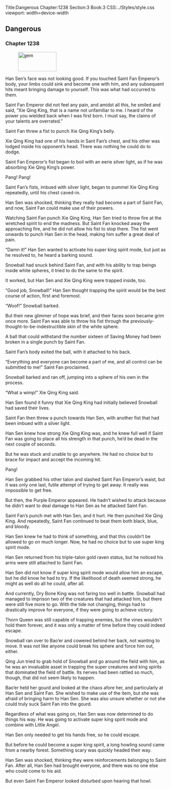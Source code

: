 Title:Dangerous 
Chapter:1238 
Section:3 
Book:3 
CSS:../Styles/style.css 
viewport: width=device-width
  
## Dangerous
### Chapter 1238 
<figure>
	<img src="../Images/gem.gif" alt="gem" id="gem" width="120" height="60" />
</figure>
  

  
  Han Sen’s face was not looking good. If you touched Saint Fan Emperor’s body, your limbs could sink and become one with him, and any subsequent hits meant bringing damage to yourself. This was what had occurred to them.

Saint Fan Emperor did not feel any pain, and amidst all this, he smiled and said, “Xie Qing King, that is a name not unfamiliar to me. I heard of the power you wielded back when I was first born. I must say, the claims of your talents are overrated.”

Saint Fan threw a fist to punch Xie Qing King’s belly.

Xie Qing King had one of his hands in Sant Fan’s chest, and his other was lodged inside his opponent’s head. There was nothing he could do to dodge.

Saint Fan Emperor’s fist began to boil with an eerie silver light, as if he was absorbing Xie Qing King’s power.

Pang! Pang!

Saint Fan’s fists, imbued with silver light, began to pummel Xie Qing King repeatedly, until his chest caved-in.

Han Sen was shocked, thinking they really had become a part of Saint Fan, and now, Saint Fan could make use of their powers.

Watching Saint Fan punch Xie Qing King, Han Sen tried to throw fire at the wretched spirit to end the madness. But Saint Fan knocked away the approaching fire, and he did not allow his fist to stop there. The fist went onwards to punch Han Sen in the head, making him suffer a great deal of pain.

“Damn it!” Han Sen wanted to activate his super king spirit mode, but just as he resolved to, he heard a barking sound.

Snowball had snuck behind Saint Fan, and with his ability to trap beings inside white spheres, it tried to do the same to the spirit.

It worked, but Han Sen and Xie Qing King were trapped inside, too.

“Good job, Snowball!” Han Sen thought trapping the spirit would be the best course of action, first and foremost.

“Woof!” Snowball barked.

But their new glimmer of hope was brief, and their faces soon became grim once more. Saint Fan was able to throw his fist through the previously-thought-to-be-indestructible skin of the white sphere.

A ball that could withstand the number sixteen of Saving Money had been broken in a single punch by Saint Fan.

Saint Fan’s body exited the ball, with it attached to his back.

“Everything and everyone can become a part of me, and all control can be submitted to me!” Saint Fan proclaimed.

Snowball barked and ran off, jumping into a sphere of his own in the process.

“What a wimp!” Xie Qing King said.

Han Sen found it funny that Xie Qing King had initially believed Snowball had saved their lives.

Saint Fan then threw a punch towards Han Sen, with another fist that had been imbued with a silver light.

Han Sen knew how strong Xie Qing King was, and he knew full well if Saint Fan was going to place all his strength in that punch, he’d be dead in the next couple of seconds.

But he was stuck and unable to go anywhere. He had no choice but to brace for impact and accept the incoming hit.

Pang!

Han Sen grabbed his other talon and slashed Saint Fan Emperor’s waist, but it was only one last, futile attempt of trying to get away. It really was impossible to get free.

But then, the Purple Emperor appeared. He hadn’t wished to attack because he didn’t want to deal damage to Han Sen as he attacked Saint Fan.

Saint Fan’s punch met with Han Sen, and it hurt. He then punched Xie Qing King. And repeatedly, Saint Fan continued to beat them both black, blue, and bloody.

Han Sen knew he had to think of something, and that this couldn’t be allowed to go on much longer. Now, he had no choice but to use super king spirit mode.

Han Sen returned from his triple-talon gold raven status, but he noticed his arms were still attached to Saint Fan.

Han Sen did not know if super king spirit mode would allow him an escape, but he did know he had to try. If the likelihood of death seemed strong, he might as well do all he could, after all.

And currently, Dry Bone King was not faring too well in battle. Snowball had managed to imprison two of the creatures that had attacked him, but there were still five more to go. With the tide not changing, things had to drastically improve for everyone, if they were going to achieve victory.

Thorn Queen was still capable of trapping enemies, but the vines wouldn’t hold them forever, and it was only a matter of time before they could indeed escape.

Snowball ran over to Bao’er and cowered behind her back, not wanting to move. It was not like anyone could break his sphere and force him out, either.

Qing Jun tried to grab hold of Snowball and go around the field with him, as he was an invaluable asset in trapping the super creatures and king spirits that dominated the field of battle. Its nerves had been rattled so much, though, that did not seem likely to happen.

Bao’er held her gourd and looked at the chaos afore her, and particularly at Han Sen and Saint Fan. She wished to make use of the item, but she was afraid of bringing harm to Han Sen. She was also unsure whether or not she could truly suck Saint Fan into the gourd.

Regardless of what was going on, Han Sen was now determined to do things his way. He was going to activate super king spirit mode and combine with Little Angel.

Han Sen only needed to get his hands free, so he could escape.

But before he could become a super king spirit, a long howling sound came from a nearby forest. Something scary was quickly headed their way.

Han Sen was shocked, thinking they were reinforcements belonging to Saint Fan. After all, Han Sen had brought everyone, and there was no one else who could come to his aid.

But even Saint Fan Emperor looked disturbed upon hearing that howl.
